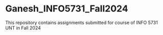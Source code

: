 # Ganesh_INFO5731_Fall2024
This repository contains assignments submitted for course of INFO 5731 UNT in Fall 2024
